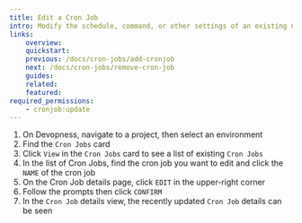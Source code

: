 ```yaml
---
title: Edit a Cron Job
intro: Modify the schedule, command, or other settings of an existing Cron Job.
links:
    overview:
    quickstart:
    previous: /docs/cron-jobs/add-cronjob
    next: /docs/cron-jobs/remove-cron-job
    guides:
    related:
    featured:
required_permissions:
    - cronjob:update
---
```


1. On Devopness, navigate to a project, then select an environment
1. Find the `Cron Jobs` card
1. Click `View` in the `Cron Jobs` card to see a list of existing `Cron Jobs`
1. In the list of Cron Jobs, find the cron job you want to edit and click the `NAME` of the cron job
1. On the Cron Job details page, click `EDIT` in the upper-right corner
1. Follow the prompts then click `CONFIRM`
1. In the `Cron Job` details view, the recently updated `Cron Job` details can be seen
